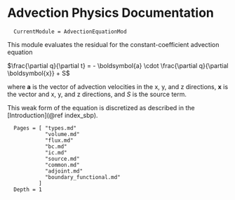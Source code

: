 # Advection Physics Documentation

```@meta
  CurrentModule = AdvectionEquationMod
```

This module evaluates the residual for the constant-coefficient advection
equation

$\frac{\partial q}{\partial t} = - \boldsymbol{a} \cdot \frac{\partial q}{\partial \boldsymbol{x}} + S$

where $\boldsymbol{a}$ is the vector of advection velocities in the x, y, and z
directions, $\boldsymbol{x}$ is the vector and x, y, and z directions, and $S$
is the source term.

This weak form of the equation is discretized as described in the [Introduction](@ref index_sbp).

```@contents
  Pages = [ "types.md"
            "volume.md"
            "flux.md"
            "bc.md"
            "ic.md"
            "source.md"
            "common.md"
            "adjoint.md"
            "boundary_functional.md"
          ]
  Depth = 1
```
